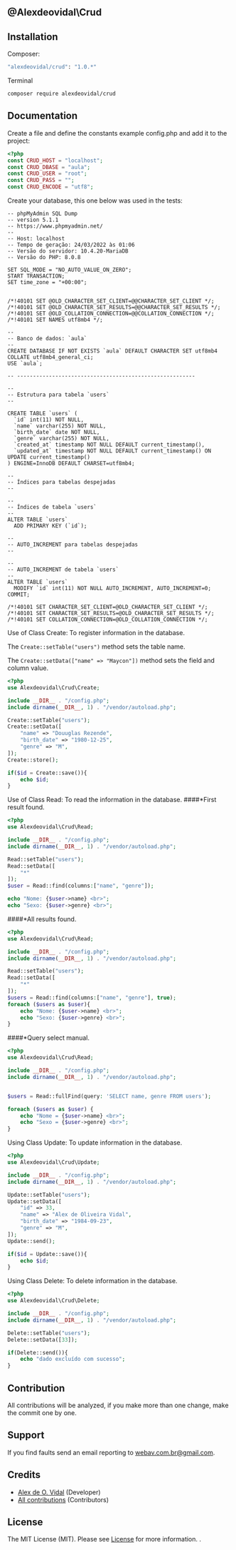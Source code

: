 ## @Alexdeovidal\Crud

## Installation

Composer:

```bash
"alexdeovidal/crud": "1.0.*"
```

Terminal

```bash
composer require alexdeovidal/crud
```

## Documentation


Create a file and define the constants example config.php and add it to the project:
```php 
<?php
const CRUD_HOST = "localhost";
const CRUD_DBASE = "aula";
const CRUD_USER = "root";
const CRUD_PASS = "";
const CRUD_ENCODE = "utf8";
```

Create your database, this one below was used in the tests:

```mysql
-- phpMyAdmin SQL Dump
-- version 5.1.1
-- https://www.phpmyadmin.net/
--
-- Host: localhost
-- Tempo de geração: 24/03/2022 às 01:06
-- Versão do servidor: 10.4.20-MariaDB
-- Versão do PHP: 8.0.8

SET SQL_MODE = "NO_AUTO_VALUE_ON_ZERO";
START TRANSACTION;
SET time_zone = "+00:00";


/*!40101 SET @OLD_CHARACTER_SET_CLIENT=@@CHARACTER_SET_CLIENT */;
/*!40101 SET @OLD_CHARACTER_SET_RESULTS=@@CHARACTER_SET_RESULTS */;
/*!40101 SET @OLD_COLLATION_CONNECTION=@@COLLATION_CONNECTION */;
/*!40101 SET NAMES utf8mb4 */;

--
-- Banco de dados: `aula`
--
CREATE DATABASE IF NOT EXISTS `aula` DEFAULT CHARACTER SET utf8mb4 COLLATE utf8mb4_general_ci;
USE `aula`;

-- --------------------------------------------------------

--
-- Estrutura para tabela `users`
--

CREATE TABLE `users` (
  `id` int(11) NOT NULL,
  `name` varchar(255) NOT NULL,
  `birth_date` date NOT NULL,
  `genre` varchar(255) NOT NULL,
  `created_at` timestamp NOT NULL DEFAULT current_timestamp(),
  `updated_at` timestamp NOT NULL DEFAULT current_timestamp() ON UPDATE current_timestamp()
) ENGINE=InnoDB DEFAULT CHARSET=utf8mb4;

--
-- Índices para tabelas despejadas
--

--
-- Índices de tabela `users`
--
ALTER TABLE `users`
  ADD PRIMARY KEY (`id`);

--
-- AUTO_INCREMENT para tabelas despejadas
--

--
-- AUTO_INCREMENT de tabela `users`
--
ALTER TABLE `users`
  MODIFY `id` int(11) NOT NULL AUTO_INCREMENT, AUTO_INCREMENT=0;
COMMIT;

/*!40101 SET CHARACTER_SET_CLIENT=@OLD_CHARACTER_SET_CLIENT */;
/*!40101 SET CHARACTER_SET_RESULTS=@OLD_CHARACTER_SET_RESULTS */;
/*!40101 SET COLLATION_CONNECTION=@OLD_COLLATION_CONNECTION */;
```
Use of Class Create: To register information in the database.

The ```Create::setTable("users")``` method sets the table name.

The ```Create::setData(["name" => "Maycon"])``` method sets the field and column value.
```php
<?php
use Alexdeovidal\Crud\Create;

include __DIR__ . "/config.php";
include dirname(__DIR__, 1) . "/vendor/autoload.php";

Create::setTable("users");
Create::setData([
    "name" => "Douuglas Rezende",
    "birth_date" => "1980-12-25",
    "genre" => "M",
]);
Create::store();

if($id = Create::save()){
    echo $id;
}
```
Use of Class Read: To read the information in the database.
####*First result found.
```php
<?php
use Alexdeovidal\Crud\Read;

include __DIR__ . "/config.php";
include dirname(__DIR__, 1) . "/vendor/autoload.php";

Read::setTable("users");
Read::setData([
    "*"
]);
$user = Read::find(columns:["name", "genre"]);

echo "Nome: {$user->name} <br>";
echo "Sexo: {$user->genre} <br>";

```
####*All results found.
```php
<?php
use Alexdeovidal\Crud\Read;

include __DIR__ . "/config.php";
include dirname(__DIR__, 1) . "/vendor/autoload.php";

Read::setTable("users");
Read::setData([
    "*"
]);
$users = Read::find(columns:["name", "genre"], true);
foreach ($users as $user){
    echo "Nome: {$user->name} <br>";
    echo "Sexo: {$user->genre} <br>";
}

```

####*Query select manual.
```php
<?php
use Alexdeovidal\Crud\Read;

include __DIR__ . "/config.php";
include dirname(__DIR__, 1) . "/vendor/autoload.php";


$users = Read::fullFind(query: 'SELECT name, genre FROM users');

foreach ($users as $user) {
    echo "Nome = {$user->name} <br>";
    echo "Sexo = {$user->genre} <br>";
}
```
Using Class Update: To update information in the database.
```php
<?php
use Alexdeovidal\Crud\Update;

include __DIR__ . "/config.php";
include dirname(__DIR__, 1) . "/vendor/autoload.php";

Update::setTable("users");
Update::setData([
    "id" => 33,
    "name" => "Alex de Oliveira Vidal",
    "birth_date" => "1984-09-23",
    "genre" => "M",
]);
Update::send();

if($id = Update::save()){
    echo $id;
}
```
Using Class Delete: To delete information in the database.

```php
<?php
use Alexdeovidal\Crud\Delete;

include __DIR__ . "/config.php";
include dirname(__DIR__, 1) . "/vendor/autoload.php";

Delete::setTable("users");
Delete::setData([33]);

if(Delete::send()){
    echo "dado excluído com sucesso";
}
```

## Contribution

All contributions will be analyzed, if you make more than one change, make the commit one by one.

## Support


If you find faults send an email reporting to webav.com.br@gmail.com.

## Credits

- [Alex de O. Vidal](https://github.com/alexdeovidal) (Developer)
- [All contributions](https://github.com/alexdeovidal/crud/contributors) (Contributors)

## License

The MIT License (MIT). Please see [License](https://github.com/alexdeovidal/crud/LICENSE) for more information.
.